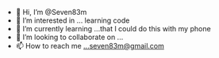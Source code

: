 - 👋 Hi, I’m @Seven83m
- 👀 I’m interested in ... learning code
- 🌱 I’m currently learning ...that I could do this with my phone
- 💞️ I’m looking to collaborate on ...
- 📫 How to reach me ...seven83m@gmail.com

<!---
Seven83m/Seven83m is a ✨ special ✨ repository because its `README.md` (this file) appears on your GitHub profile.
You can click the Preview link to take a look at your changes.
--->
